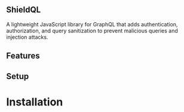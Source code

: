 ## ShieldQL

A lightweight JavaScript library for GraphQL that adds authentication, authorization, and query sanitization to prevent malicious queries and injection attacks.

## Features

## Setup

# Installation
